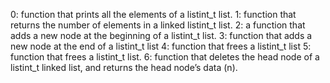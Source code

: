 0: function that prints all the elements of a listint_t list.
1: function that returns the number of elements in a linked listint_t list.
2: a function that adds a new node at the beginning of a listint_t list.
3: function that adds a new node at the end of a listint_t list
4: function that frees a listint_t list
5: function that frees a listint_t list.
6: function that deletes the head node of a listint_t linked list, and returns the head node’s data (n).
